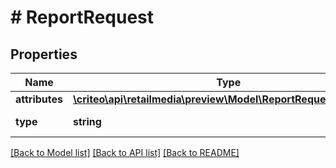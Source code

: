 # # ReportRequest

## Properties

Name | Type | Description | Notes
------------ | ------------- | ------------- | -------------
**attributes** | [**\criteo\api\retailmedia\preview\Model\ReportRequestAttributes**](ReportRequestAttributes.md) |  |
**type** | **string** | Always \&quot;RetailMediaReportRequest\&quot; |

[[Back to Model list]](../../README.md#models) [[Back to API list]](../../README.md#endpoints) [[Back to README]](../../README.md)
